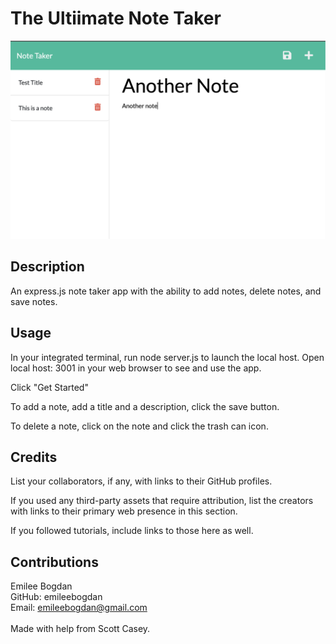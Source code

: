 # The Ultiimate Note Taker

<img src="./screenshot.png" alt="App screenshot">

## Description

An express.js note taker app with the ability to add notes, delete notes, and save notes. 


## Usage

In your integrated terminal, run node server.js to launch the local host. Open local host: 3001 in your web browser to see and use the app. 

Click "Get Started"

To add a note, add a title and a description, click the save button. 

To delete a note, click on the note and click the trash can icon. 

## Credits

List your collaborators, if any, with links to their GitHub profiles.

If you used any third-party assets that require attribution, list the creators with links to their primary web presence in this section.

If you followed tutorials, include links to those here as well.

## Contributions
Emilee Bogdan <br>
GitHub: emileebogdan <br>
Email: emileebogdan@gmail.com <br>
<br>
Made with help from Scott Casey.
